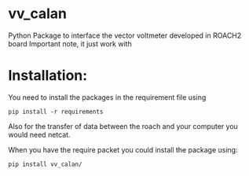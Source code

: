 # vv_calan
Python Package to interface the vector voltmeter developed in ROACH2 board
Important note, it just work with 

# Installation:

You need to install the packages in the requirement file using

`pip install -r requirements`

Also for the transfer of data between the roach and your computer you would need netcat.

When you have the require packet you could install the package using:

`pip install vv_calan/`


